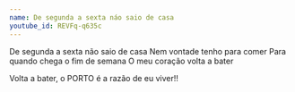 ```yaml
---
name: De segunda a sexta náo saio de casa
youtube_id: REVFq-q635c
---
```


De segunda a sexta não saio de casa
Nem vontade tenho para comer
Para quando chega o fim de semana
O meu coração volta a bater

Volta a bater, o PORTO é a razão de eu viver!!
